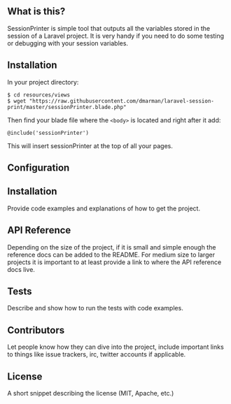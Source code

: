 ## What is this?

SessionPrinter is simple tool that outputs all the variables stored in the session of a Laravel project.
It is very handy if you need to do some testing or debugging with your session variables.

## Installation

In your project directory:

```
$ cd resources/views
$ wget "https://raw.githubusercontent.com/dmarman/laravel-session-print/master/sessionPrinter.blade.php"
```

Then find your blade file where the ```<body>``` is located and right after it add:

```
@include('sessionPrinter')
```

This will insert sessionPrinter at the top of all your pages.


## Configuration



## Installation

Provide code examples and explanations of how to get the project.

## API Reference

Depending on the size of the project, if it is small and simple enough the reference docs can be added to the README. For medium size to larger projects it is important to at least provide a link to where the API reference docs live.

## Tests

Describe and show how to run the tests with code examples.

## Contributors

Let people know how they can dive into the project, include important links to things like issue trackers, irc, twitter accounts if applicable.

## License

A short snippet describing the license (MIT, Apache, etc.)